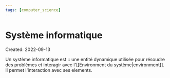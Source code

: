 ```yaml
---
tags: [computer_science] 
---
```

# Système informatique
Created: 2022-09-13

Un système informatique est :: une entité dynamique utilisée pour résoudre des problèmes et interagir avec l'[[Environment du système|environment]]. Il permet l'interaction avec ses elements.
<!--SR:!2022-11-02,35,270-->


